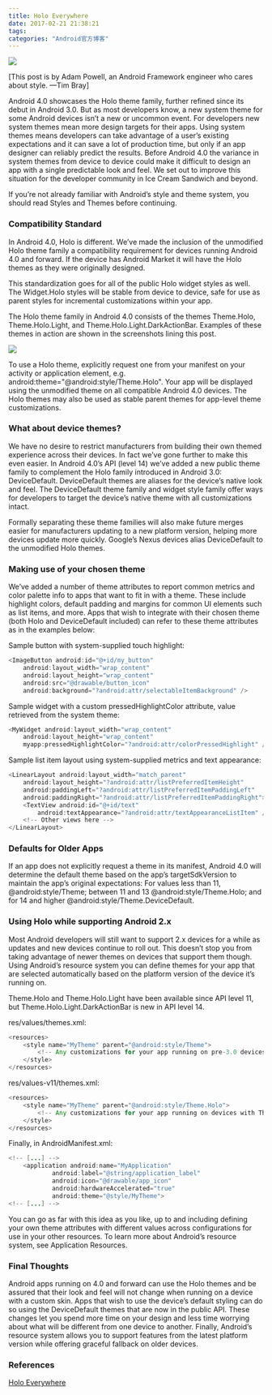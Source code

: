 ```yaml
---
title: Holo Everywhere
date: 2017-02-21 21:38:21
tags:
categories: "Android官方博客"
---
```


![](/images/categories/android/android-developer-blog/android_developer_blog.png)

[This post is by Adam Powell, an Android Framework engineer who cares about style. —Tim Bray]

Android 4.0 showcases the Holo theme family, further refined since its debut in Android 3.0. But as most developers know, a new system theme for some Android devices isn’t a new or uncommon event. For developers new system themes mean more design targets for their apps. Using system themes means developers can take advantage of a user’s existing expectations and it can save a lot of production time, but only if an app designer can reliably predict the results. Before Android 4.0 the variance in system themes from device to device could make it difficult to design an app with a single predictable look and feel. We set out to improve this situation for the developer community in Ice Cream Sandwich and beyond.

If you’re not already familiar with Android’s style and theme system, you should read Styles and Themes before continuing.

<!--more-->

### Compatibility Standard

In Android 4.0, Holo is different. We’ve made the inclusion of the unmodified Holo theme family a compatibility requirement for devices running Android 4.0 and forward. If the device has Android Market it will have the Holo themes as they were originally designed.

This standardization goes for all of the public Holo widget styles as well. The Widget.Holo styles will be stable from device to device, safe for use as parent styles for incremental customizations within your app.

The Holo theme family in Android 4.0 consists of the themes Theme.Holo, Theme.Holo.Light, and Theme.Holo.Light.DarkActionBar. Examples of these themes in action are shown in the screenshots lining this post.

![](/images/categories/android-developer-blog/002/Screenshot_2011-11-17-22-19-53.png)

To use a Holo theme, explicitly request one from your manifest on your activity or application element, e.g. android:theme="@android:style/Theme.Holo". Your app will be displayed using the unmodified theme on all compatible Android 4.0 devices. The Holo themes may also be used as stable parent themes for app-level theme customizations.

### What about device themes?

We have no desire to restrict manufacturers from building their own themed experience across their devices. In fact we’ve gone further to make this even easier. In Android 4.0’s API (level 14) we’ve added a new public theme family to complement the Holo family introduced in Android 3.0: DeviceDefault. DeviceDefault themes are aliases for the device’s native look and feel. The DeviceDefault theme family and widget style family offer ways for developers to target the device’s native theme with all customizations intact.

Formally separating these theme families will also make future merges easier for manufacturers updating to a new platform version, helping more devices update more quickly. Google’s Nexus devices alias DeviceDefault to the unmodified Holo themes.

### Making use of your chosen theme

We’ve added a number of theme attributes to report common metrics and color palette info to apps that want to fit in with a theme. These include highlight colors, default padding and margins for common UI elements such as list items, and more. Apps that wish to integrate with their chosen theme (both Holo and DeviceDefault included) can refer to these theme attributes as in the examples below:

Sample button with system-supplied touch highlight:

```java
<ImageButton android:id="@+id/my_button"
    android:layout_width="wrap_content"
    android:layout_height="wrap_content"
    android:src="@drawable/button_icon"
    android:background="?android:attr/selectableItemBackground" />
```

Sample widget with a custom pressedHighlightColor attribute, value retrieved from the system theme:

```java
<MyWidget android:layout_width="wrap_content"
    android:layout_height="wrap_content"
    myapp:pressedHighlightColor="?android:attr/colorPressedHighlight" />
```

Sample list item layout using system-supplied metrics and text appearance:

```java
<LinearLayout android:layout_width="match_parent"
    android:layout_height="?android:attr/listPreferredItemHeight"
    android:paddingLeft="?android:attr/listPreferredItemPaddingLeft"
    android:paddingRight="?android:attr/listPreferredItemPaddingRight">
    <TextView android:id="@+id/text"
        android:textAppearance="?android:attr/textAppearanceListItem" />
    <!-- Other views here -->
</LinearLayout>
```

### Defaults for Older Apps

If an app does not explicitly request a theme in its manifest, Android 4.0 will determine the default theme based on the app’s targetSdkVersion to maintain the app’s original expectations: For values less than 11, @android:style/Theme; between 11 and 13 @android:style/Theme.Holo; and for 14 and higher @android:style/Theme.DeviceDefault.

### Using Holo while supporting Android 2.x

Most Android developers will still want to support 2.x devices for a while as updates and new devices continue to roll out. This doesn’t stop you from taking advantage of newer themes on devices that support them though. Using Android’s resource system you can define themes for your app that are selected automatically based on the platform version of the device it’s running on.

Theme.Holo and Theme.Holo.Light have been available since API level 11, but Theme.Holo.Light.DarkActionBar is new in API level 14.

res/values/themes.xml:

```java
<resources>
    <style name="MyTheme" parent="@android:style/Theme">
        <!-- Any customizations for your app running on pre-3.0 devices here -->
    </style>
</resources>
```

res/values-v11/themes.xml:

```java
<resources>
    <style name="MyTheme" parent="@android:style/Theme.Holo">
        <!-- Any customizations for your app running on devices with Theme.Holo here -->
    </style>
</resources>
```

Finally, in AndroidManifest.xml:

```java
<!-- [...] -->
    <application android:name="MyApplication"
            android:label="@string/application_label"
            android:icon="@drawable/app_icon"
            android:hardwareAccelerated="true"
            android:theme="@style/MyTheme">
<!-- [...] -->
```

You can go as far with this idea as you like, up to and including defining your own theme attributes with different values across configurations for use in your other resources. To learn more about Android’s resource system, see Application Resources.

### Final Thoughts

Android apps running on 4.0 and forward can use the Holo themes and be assured that their look and feel will not change when running on a device with a custom skin. Apps that wish to use the device’s default styling can do so using the DeviceDefault themes that are now in the public API. These changes let you spend more time on your design and less time worrying about what will be different from one device to another. Finally, Android’s resource system allows you to support features from the latest platform version while offering graceful fallback on older devices.

### References

[Holo Everywhere](https://android-developers.googleblog.com/2012/01/holo-everywhere.html)

